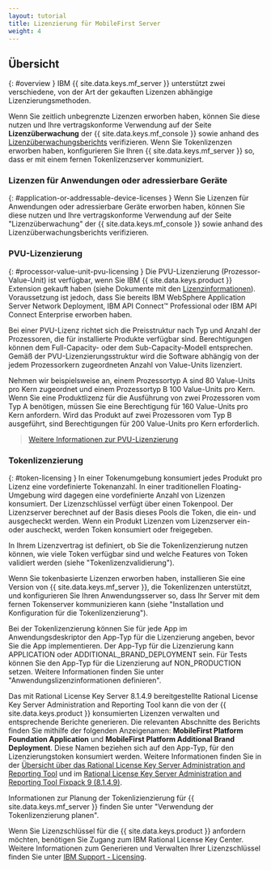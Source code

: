 ```yaml
---
layout: tutorial
title: Lizenzierung für MobileFirst Server
weight: 4
---
```

<!-- NLS_CHARSET=UTF-8 -->
## Übersicht
{: #overview }
IBM {{ site.data.keys.mf_server }} unterstützt zwei verschiedene, von der Art der gekauften Lizenzen
abhängige Lizenzierungsmethoden. 

Wenn Sie zeitlich unbegrenzte Lizenzen erworben haben, können Sie diese nutzen
und Ihre vertragskonforme Verwendung auf der Seite
**Lizenzüberwachung** der
{{ site.data.keys.mf_console }} sowie anhand des
[Lizenzüberwachungsberichts](../../administering-apps/license-tracking/#license-tracking-report) verifizieren.
Wenn Sie Tokenlizenzen erworben haben,
konfigurieren Sie Ihren {{ site.data.keys.mf_server }} so, dass er mit einem fernen Tokenlizenzserver
kommuniziert. 

### Lizenzen für Anwendungen oder adressierbare Geräte
{: #application-or-addressable-device-licenses }
Wenn Sie Lizenzen für Anwendungen oder adressierbare Geräte erworben haben, können Sie diese nutzen
und Ihre vertragskonforme Verwendung auf der Seite
"Lizenzüberwachung" der {{ site.data.keys.mf_console }} sowie anhand des
Lizenzüberwachungsberichts verifizieren.


### PVU-Lizenzierung
{: #processor-value-unit-pvu-licensing }
Die PVU-Lizenzierung (Prozessor-Value-Unit) ist verfügbar, wenn Sie
IBM {{ site.data.keys.product }} Extension gekauft haben
(siehe Dokumente mit den [Lizenzinformationen](http://www.ibm.com/software/sla/sladb.nsf/lilookup/C154C7B1C8C840F38525800A0037B46E?OpenDocument)).
Voraussetzung ist jedoch, dass Sie bereits IBM  WebSphere Application Server Network Deployment, IBM API Connect™ Professional oder
IBM API Connect Enterprise erworben haben. 

Bei einer PVU-Lizenz richtet sich die Preisstruktur nach Typ und Anzahl der Prozessoren, die für installierte Produkte verfügbar sind. Berechtigungen können dem Full-Capacity- oder dem Sub-Capacity-Modell entsprechen. Gemäß der PVU-Lizenzierungsstruktur wird die Software
abhängig von der jedem Prozessorkern zugeordneten Anzahl von Value-Units lizenziert. 

Nehmen wir beispielsweise an, einem Prozessortyp A sind 80 Value-Units pro Kern zugeordnet und einem Prozessortyp B 100 Value-Units pro Kern. Wenn Sie eine Produktlizenz für die Ausführung von zwei Prozessoren vom Typ A benötigen, müssen Sie eine
Berechtigung für 160 Value-Units pro Kern anfordern. Wird das Produkt auf zwei Prozessoren vom Typ B ausgeführt, sind Berechtigungen für 200 Value-Units pro Kern erforderlich. 

> [Weitere Informationen zur PVU-Lizenzierung](https://www.ibm.com/support/knowledgecenter/SS8JFY_9.2.0/com.ibm.lmt.doc/Inventory/overview/c_processor_value_unit_licenses.html)

### Tokenlizenzierung
{: #token-licensing }
In einer Tokenumgebung konsumiert jedes Produkt pro Lizenz eine vordefinierte Tokenanzahl. In einer
traditionellen Floating-Umgebung wird dagegen eine vordefinierte Anzahl von Lizenzen konsumiert.
Der Lizenzschlüssel verfügt über einen Tokenpool.
Der Lizenzserver berechnet auf der Basis dieses Pools die Token, die ein- und ausgecheckt werden. Wenn ein Produkt Lizenzen vom Lizenzserver
ein- oder auscheckt, werden Token konsumiert oder freigegeben. 

In Ihrem Lizenzvertrag ist definiert, ob Sie die
Tokenlizenzierung nutzen können, wie viele Token verfügbar sind und welche Features von Token validiert werden
(siehe "Tokenlizenzvalidierung").

Wenn Sie
tokenbasierte Lizenzen erworben haben, installieren Sie
eine Version von {{ site.data.keys.mf_server }}, die
Tokenlizenzen unterstützt, und konfigurieren Sie Ihren Anwendungsserver so, dass Ihr Server mit dem fernen Tokenserver kommunizieren
kann (siehe "Installation und Konfiguration für
die Tokenlizenzierung"). 

Bei der
Tokenlizenzierung können Sie für jede App im Anwendungsdeskriptor den App-Typ für die Lizenzierung angeben, bevor Sie die App implementieren. Der App-Typ für die Lizenzierung
kann APPLICATION oder ADDITIONAL_BRAND_DEPLOYMENT sein.
Für Tests können Sie den App-Typ für die Lizenzierung auf NON_PRODUCTION setzen.
Weitere Informationen finden Sie unter
"Anwendungslizenzinformationen definieren".

Das mit Rational License Key Server 8.1.4.9
bereitgestellte Rational License Key Server Administration and Reporting Tool
kann die von
der {{ site.data.keys.product }} konsumierten Lizenzen verwalten und entsprechende
Berichte generieren.
Die relevanten Abschnitte des Berichts finden Sie mithilfe der folgenden Anzeigenamen:
**MobileFirst Platform Foundation Application** und **MobileFirst
Platform Additional Brand Deployment**. Diese Namen beziehen sich auf den App-Typ, für den
Lizenzierungstoken konsumiert werden. Weitere Informationen finden Sie in der
[Übersicht über das Rational License Key Server Administration and Reporting Tool](https://www.ibm.com/support/knowledgecenter/SSSTWP_8.1.4/com.ibm.rational.license.doc/topics/c_rlks_admin_tool_overview.html)
und im
[Rational License Key Server Administration and Reporting Tool Fixpack 9 (8.1.4.9)](http://www.ibm.com/support/docview.wss?uid=swg24040300).

Informationen zur Planung der Tokenlizienzierung für
{{ site.data.keys.mf_server }} finden Sie
unter
"Verwendung der
Tokenlizenzierung planen".

Wenn Sie Lizenzschlüssel für
die {{ site.data.keys.product }} anfordern möchten, benötigen Sie Zugang zum
IBM Rational License Key Center.
Weitere Informationen zum Generieren und Verwalten Ihrer Lizenzschlüssel finden Sie unter [IBM Support - Licensing](http://www.ibm.com/software/rational/support/licensing/).
